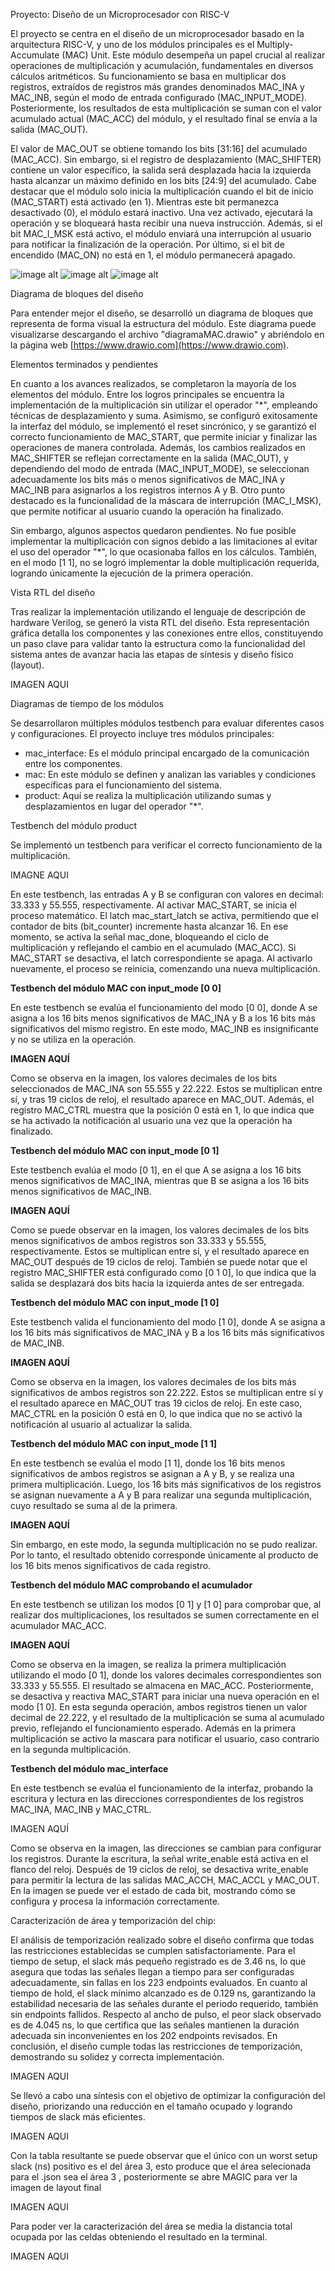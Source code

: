 Proyecto: Diseño de un Microprocesador con RISC-V

El proyecto se centra en el diseño de un microprocesador basado en la arquitectura RISC-V, y uno de los módulos principales es el Multiply-Accumulate (MAC) Unit. Este módulo desempeña un papel crucial al realizar operaciones de multiplicación y acumulación, fundamentales en diversos cálculos aritméticos. Su funcionamiento se basa en multiplicar dos registros, extraídos de registros más grandes denominados MAC_INA y MAC_INB, según el modo de entrada configurado (MAC_INPUT_MODE). Posteriormente, los resultados de esta multiplicación se suman con el valor acumulado actual (MAC_ACC) del módulo, y el resultado final se envía a la salida (MAC_OUT). 

El valor de MAC_OUT se obtiene tomando los bits [31:16] del acumulado (MAC_ACC). Sin embargo, si el registro de desplazamiento (MAC_SHIFTER) contiene un valor específico, la salida será desplazada hacia la izquierda hasta alcanzar un máximo definido en los bits [24:9] del acumulado. Cabe destacar que el módulo solo inicia la multiplicación cuando el bit de inicio (MAC_START) está activado (en 1). Mientras este bit permanezca desactivado (0), el módulo estará inactivo. Una vez activado, ejecutará la operación y se bloqueará hasta recibir una nueva instrucción. Además, si el bit MAC_I_MSK está activo, el módulo enviará una interrupción al usuario para notificar la finalización de la operación. Por último, si el bit de encendido (MAC_ON) no está en 1, el módulo permanecerá apagado.

![image alt](https://drive.google.com/file/d/1_srFWBWl9kfJeGSkfZ6Dztm20vS-jZ4I/view?usp=drive_link)
![image alt](https://drive.google.com/file/d/1_vFxtTHUk_yZm5k5P_Hkz_te0_Bbcdwo/view?usp=drive_link)
![image alt](https://drive.google.com/file/d/1_vOolHD9m0_w-UgA7Rt80xSJk0iVyDVJ/view?usp=drive_link)

Diagrama de bloques del diseño

Para entender mejor el diseño, se desarrolló un diagrama de bloques que representa de forma visual la estructura del módulo. Este diagrama puede visualizarse descargando el archivo "diagramaMAC.drawio" y abriéndolo en la página web [https://www.drawio.com](https://www.drawio.com).

Elementos terminados y pendientes

En cuanto a los avances realizados, se completaron la mayoría de los elementos del módulo. Entre los logros principales se encuentra la implementación de la multiplicación sin utilizar el operador "*", empleando técnicas de desplazamiento y suma. Asimismo, se configuró exitosamente la interfaz del módulo, se implementó el reset sincrónico, y se garantizó el correcto funcionamiento de MAC_START, que permite iniciar y finalizar las operaciones de manera controlada. Además, los cambios realizados en MAC_SHIFTER se reflejan correctamente en la salida (MAC_OUT), y dependiendo del modo de entrada (MAC_INPUT_MODE), se seleccionan adecuadamente los bits más o menos significativos de MAC_INA y MAC_INB para asignarlos a los registros internos A y B. Otro punto destacado es la funcionalidad de la máscara de interrupción (MAC_I_MSK), que permite notificar al usuario cuando la operación ha finalizado.

Sin embargo, algunos aspectos quedaron pendientes. No fue posible implementar la multiplicación con signos debido a las limitaciones al evitar el uso del operador "*", lo que ocasionaba fallos en los cálculos. También, en el modo [1 1], no se logró implementar la doble multiplicación requerida, logrando únicamente la ejecución de la primera operación.

Vista RTL del diseño

Tras realizar la implementación utilizando el lenguaje de descripción de hardware Verilog, se generó la vista RTL del diseño. Esta representación gráfica detalla los componentes y las conexiones entre ellos, constituyendo un paso clave para validar tanto la estructura como la funcionalidad del sistema antes de avanzar hacia las etapas de síntesis y diseño físico (layout). 


IMAGEN AQUI

Diagramas de tiempo de los módulos

Se desarrollaron múltiples módulos testbench para evaluar diferentes casos y configuraciones. El proyecto incluye tres módulos principales: 

- mac_interface: Es el módulo principal encargado de la comunicación entre los componentes. 
- mac: En este módulo se definen y analizan las variables y condiciones específicas para el funcionamiento del sistema. 
- product: Aquí se realiza la multiplicación utilizando sumas y desplazamientos en lugar del operador "*".

Testbench del módulo product

Se implementó un testbench para verificar el correcto funcionamiento de la multiplicación. 

IMAGNE AQUI

En este testbench, las entradas A y B se configuran con valores en decimal: 33.333 y 55.555, respectivamente. Al activar MAC_START, se inicia el proceso matemático. El latch mac_start_latch se activa, permitiendo que el contador de bits (bit_counter) incremente hasta alcanzar 16. En ese momento, se activa la señal mac_done, bloqueando el ciclo de multiplicación y reflejando el cambio en el acumulado (MAC_ACC). Si MAC_START se desactiva, el latch correspondiente se apaga. Al activarlo nuevamente, el proceso se reinicia, comenzando una nueva multiplicación.

**Testbench del módulo MAC con input_mode [0 0]**

En este testbench se evalúa el funcionamiento del modo [0 0], donde A se asigna a los 16 bits menos significativos de MAC_INA y B a los 16 bits más significativos del mismo registro. En este modo, MAC_INB es insignificante y no se utiliza en la operación.

**IMAGEN AQUÍ**

Como se observa en la imagen, los valores decimales de los bits seleccionados de MAC_INA son 55.555 y 22.222. Estos se multiplican entre sí, y tras 19 ciclos de reloj, el resultado aparece en MAC_OUT. Además, el registro MAC_CTRL muestra que la posición 0 está en 1, lo que indica que se ha activado la notificación al usuario una vez que la operación ha finalizado.

**Testbench del módulo MAC con input_mode [0 1]**

Este testbench evalúa el modo [0 1], en el que A se asigna a los 16 bits menos significativos de MAC_INA, mientras que B se asigna a los 16 bits menos significativos de MAC_INB.

**IMAGEN AQUÍ**

Como se puede observar en la imagen, los valores decimales de los bits menos significativos de ambos registros son 33.333 y 55.555, respectivamente. Estos se multiplican entre sí, y el resultado aparece en MAC_OUT después de 19 ciclos de reloj. También se puede notar que el registro MAC_SHIFTER está configurado como [0 1 0], lo que indica que la salida se desplazará dos bits hacia la izquierda antes de ser entregada.

**Testbench del módulo MAC con input_mode [1 0]**

Este testbench valida el funcionamiento del modo [1 0], donde A se asigna a los 16 bits más significativos de MAC_INA y B a los 16 bits más significativos de MAC_INB.

**IMAGEN AQUÍ**

Como se observa en la imagen, los valores decimales de los bits más significativos de ambos registros son 22.222. Estos se multiplican entre sí y el resultado aparece en MAC_OUT tras 19 ciclos de reloj. En este caso, MAC_CTRL en la posición 0 está en 0, lo que indica que no se activó la notificación al usuario al actualizar la salida.

**Testbench del módulo MAC con input_mode [1 1]**

En este testbench se evalúa el modo [1 1], donde los 16 bits menos significativos de ambos registros se asignan a A y B, y se realiza una primera multiplicación. Luego, los 16 bits más significativos de los registros se asignan nuevamente a A y B para realizar una segunda multiplicación, cuyo resultado se suma al de la primera.

**IMAGEN AQUÍ**

Sin embargo, en este modo, la segunda multiplicación no se pudo realizar. Por lo tanto, el resultado obtenido corresponde únicamente al producto de los 16 bits menos significativos de cada registro.

**Testbench del módulo MAC comprobando el acumulador**

En este testbench se utilizan los modos [0 1] y [1 0] para comprobar que, al realizar dos multiplicaciones, los resultados se sumen correctamente en el acumulador MAC_ACC.

**IMAGEN AQUÍ**

Como se observa en la imagen, se realiza la primera multiplicación utilizando el modo [0 1], donde los valores decimales correspondientes son 33.333 y 55.555. El resultado se almacena en MAC_ACC. Posteriormente, se desactiva y reactiva MAC_START para iniciar una nueva operación en el modo [1 0]. En esta segunda operación, ambos registros tienen un valor decimal de 22.222, y el resultado de la multiplicación se suma al acumulado previo, reflejando el funcionamiento esperado. Además en la primera multiplicación se activo la mascara para notificar el usuario, caso contrario en la segunda multiplicación.

**Testbench del módulo mac_interface**

En este testbench se evalúa el funcionamiento de la interfaz, probando la escritura y lectura en las direcciones correspondientes de los registros MAC_INA, MAC_INB y MAC_CTRL.

IMAGEN AQUÍ

Como se observa en la imagen, las direcciones se cambian para configurar los registros. Durante la escritura, la señal write_enable está activa en el flanco del reloj. Después de 19 ciclos de reloj, se desactiva write_enable para permitir la lectura de las salidas MAC_ACCH, MAC_ACCL y MAC_OUT. En la imagen se puede ver el estado de cada bit, mostrando cómo se configura y procesa la información correctamente.


Caracterización de área y temporización del chip:

El análisis de temporización realizado sobre el diseño confirma que todas las restricciones establecidas se cumplen satisfactoriamente. Para el tiempo de setup, el slack más pequeño registrado es de 3.46 ns, lo que asegura que todas las señales llegan a tiempo para ser configuradas adecuadamente, sin fallas en los 223 endpoints evaluados. En cuanto al tiempo de hold, el slack mínimo alcanzado es de 0.129 ns, garantizando la estabilidad necesaria de las señales durante el periodo requerido, también sin endpoints fallidos. Respecto al ancho de pulso, el peor slack observado es de 4.045 ns, lo que certifica que las señales mantienen la duración adecuada sin inconvenientes en los 202 endpoints revisados. En conclusión, el diseño cumple todas las restricciones de temporización, demostrando su solidez y correcta implementación.

IMAGEN AQUI

Se llevó a cabo una síntesis con el objetivo de optimizar la configuración del diseño, priorizando una reducción en el tamaño ocupado y logrando tiempos de slack más eficientes.

IMAGEN AQUI

Con la tabla resultante se puede observar que el único con un worst setup slack (ns) positivo es el del área 3, esto produce que el área selecionada para el .json sea el área 3 , posteriormente se abre MAGIC para ver la imagen de layout final 

IMAGEN AQUI 

Para poder ver la caracterización del área se media la distancia total ocupada por las celdas obteniendo el resultado en la terminal.

IMAGEN AQUI

